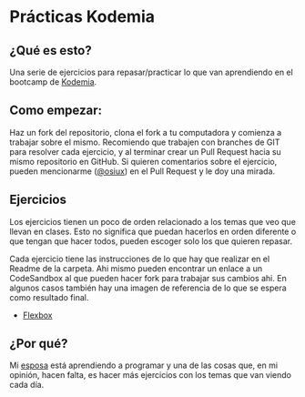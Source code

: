 # Prácticas Kodemia

## ¿Qué es esto?

Una serie de ejercicios para repasar/practicar lo que van aprendiendo en el bootcamp de [Kodemia](https://kodemia.mx/).

## Como empezar:

Haz un fork del repositorio, clona el fork a tu computadora y comienza a trabajar sobre el mismo. Recomiendo que trabajen con branches de GIT para resolver cada ejercicio, y al terminar crear un Pull Request hacia su mismo repositorio en GitHub. Si quieren comentarios sobre el ejercicio, pueden mencionarme ([@osiux](https://github.com/osiux)) en el Pull Request y le doy una mirada.

## Ejercicios

Los ejercicios tienen un poco de orden relacionado a los temas que veo que llevan en clases. Esto no significa que puedan hacerlos en orden diferente o que tengan que hacer todos, pueden escoger solo los que quieren repasar.

Cada ejercicio tiene las instrucciones de lo que hay que realizar en el Readme de la carpeta. Ahi mismo pueden encontrar un enlace a un CodeSandbox al que pueden hacer fork para trabajar sus cambios ahi. En algunos casos también hay una imagen de referencia de lo que se espera como resultado final.

- [Flexbox](exercises/flexbox/)

## ¿Por qué?

Mi [esposa](https://github.com/melscastillo) está aprendiendo a programar y una de las cosas que, en mi opinión, hacen falta, es hacer más ejercicios con los temas que van viendo cada día.